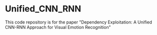 # Unified_CNN_RNN
This code repository is for the paper "Dependency Exploitation: A Unified CNN-RNN Approach for Visual Emotion Recognition"
